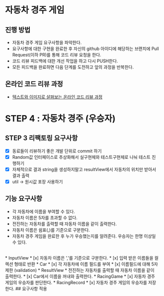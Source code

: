 # 자동차 경주 게임
## 진행 방법
* 자동차 경주 게임 요구사항을 파악한다.
* 요구사항에 대한 구현을 완료한 후 자신의 github 아이디에 해당하는 브랜치에 Pull Request(이하 PR)를 통해 코드 리뷰 요청을 한다.
* 코드 리뷰 피드백에 대한 개선 작업을 하고 다시 PUSH한다.
* 모든 피드백을 완료하면 다음 단계를 도전하고 앞의 과정을 반복한다.

## 온라인 코드 리뷰 과정
* [텍스트와 이미지로 살펴보는 온라인 코드 리뷰 과정](https://github.com/next-step/nextstep-docs/tree/master/codereview)

# STEP 4 : 자동차 경주 (우승자)

## STEP 3 리팩토링 요구사항
* [x] 동료들이 리뷰하기 좋은 개발 단위로 commit 하기
* [x] Random값 인터페이스로 추상화해서 실구현체와 테스트구현체로 나눠 테스트 진행하기
* [x] 자체적으로 결과 string을 생성하지말고 resultView에서 자동차의 위치만 받아서 결과 출력
* [x] util -> 원시값 포장 사용하기

## 기능 요구사항
* 각 자동차에 이름을 부여할 수 있다.
* 자동차 이름은 5자를 초과할 수 없다.
* 전진하는 자동차를 출력할 때 자동차 이름을 같이 출력한다.
* 자동차 이름은 쉼표(,)를 기준으로 구분한다.
* 자동차 경주 게임을 완료한 후 누가 우승했는지를 알려준다. 우승자는 한명 이상일 수 있다.
<br>
* InputView
  * [x] 자동차 이름은 ','를 기준으로 구분한다.
  * [x] 입력 받은 이름들을 컬렉션 형태로 반환
* Car
  * [x] 각 자동차에 이름 필드를 부여
  * [x] 이름필드에 대해 5자 제한 (validation)
* ResultView
  * 전진하는 자동차를 출력할 때 자동차 이름을 같이 출력한다.
    * [x] Car에서 이름을 꺼내와 출력한다.
* RacingGame
  * [x] 자동차 경주 게임의 우승자를 판단한다.
* RacingRecord
  * [x] 자동차 경주 게임의 우승자를 저장한다.
## 요구사항 적용

